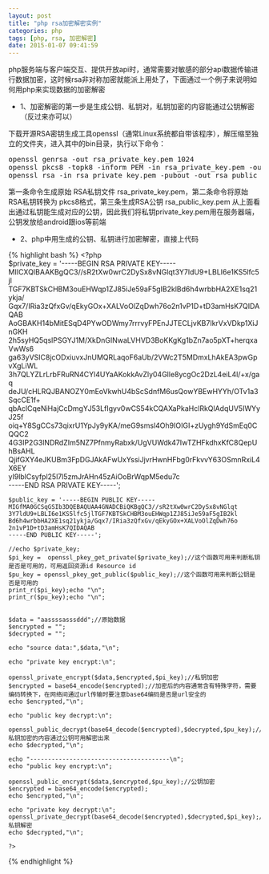 ```yaml
---
layout: post
title: "php rsa加密解密实例"
categories: php
tags: [php, rsa, 加密解密]
date: 2015-01-07 09:41:59
---
```


php服务端与客户端交互、提供开放api时，通常需要对敏感的部分api数据传输进行数据加密，这时候rsa非对称加密就能派上用处了，下面通过一个例子来说明如何用php来实现数据的加密解密


* 1、加密解密的第一步是生成公钥、私钥对，私钥加密的内容能通过公钥解密（反过来亦可以）

下载开源RSA密钥生成工具openssl（通常Linux系统都自带该程序），解压缩至独立的文件夹，进入其中的bin目录，执行以下命令：

<pre>
openssl genrsa -out rsa_private_key.pem 1024
openssl pkcs8 -topk8 -inform PEM -in rsa_private_key.pem -outform PEM -nocrypt -out private_key.pem
openssl rsa -in rsa_private_key.pem -pubout -out rsa_public_key.pem
</pre>

第一条命令生成原始 RSA私钥文件 rsa_private_key.pem，第二条命令将原始 RSA私钥转换为 pkcs8格式，第三条生成RSA公钥 rsa_public_key.pem
从上面看出通过私钥能生成对应的公钥，因此我们将私钥private_key.pem用在服务器端，公钥发放给android跟ios等前端


* 2、php中用生成的公钥、私钥进行加密解密，直接上代码


{% highlight bash %}
    <?php  
    $private_key = '-----BEGIN RSA PRIVATE KEY-----  
    MIICXQIBAAKBgQC3//sR2tXw0wrC2DySx8vNGlqt3Y7ldU9+LBLI6e1KS5lfc5jl  
    TGF7KBTSkCHBM3ouEHWqp1ZJ85iJe59aF5gIB2klBd6h4wrbbHA2XE1sq21ykja/  
    Gqx7/IRia3zQfxGv/qEkyGOx+XALVoOlZqDwh76o2n1vP1D+tD3amHsK7QIDAQAB  
    AoGBAKH14bMitESqD4PYwODWmy7rrrvyFPEnJJTECLjvKB7IkrVxVDkp1XiJnGKH  
    2h5syHQ5qslPSGYJ1M/XkDnGINwaLVHVD3BoKKgKg1bZn7ao5pXT+herqxaVwWs6  
    ga63yVSIC8jcODxiuvxJnUMQRLaqoF6aUb/2VWc2T5MDmxLhAkEA3pwGpvXgLiWL  
    3h7QLYZLrLrbFRuRN4CYl4UYaAKokkAvZly04Glle8ycgOc2DzL4eiL4l/+x/gaq  
    deJU/cHLRQJBANOZY0mEoVkwhU4bScSdnfM6usQowYBEwHYYh/OTv1a3SqcCE1f+  
    qbAclCqeNiHajCcDmgYJ53LfIgyv0wCS54kCQAXaPkaHclRkQlAdqUV5IWYyJ25f  
    oiq+Y8SgCCs73qixrU1YpJy9yKA/meG9smsl4Oh9IOIGI+zUygh9YdSmEq0CQQC2  
    4G3IP2G3lNDRdZIm5NZ7PfnmyRabxk/UgVUWdk47IwTZHFkdhxKfC8QepUhBsAHL  
    QjifGXY4eJKUBm3FpDGJAkAFwUxYssiJjvrHwnHFbg0rFkvvY63OSmnRxiL4X6EY  
    yI9lblCsyfpl25l7l5zmJrAHn45zAiOoBrWqpM5edu7c  
    -----END RSA PRIVATE KEY-----';  
      
    $public_key = '-----BEGIN PUBLIC KEY-----  
    MIGfMA0GCSqGSIb3DQEBAQUAA4GNADCBiQKBgQC3//sR2tXw0wrC2DySx8vNGlqt  
    3Y7ldU9+LBLI6e1KS5lfc5jlTGF7KBTSkCHBM3ouEHWqp1ZJ85iJe59aF5gIB2kl  
    Bd6h4wrbbHA2XE1sq21ykja/Gqx7/IRia3zQfxGv/qEkyGOx+XALVoOlZqDwh76o  
    2n1vP1D+tD3amHsK7QIDAQAB  
    -----END PUBLIC KEY-----';  
      
    //echo $private_key;  
    $pi_key =  openssl_pkey_get_private($private_key);//这个函数可用来判断私钥是否是可用的，可用返回资源id Resource id  
    $pu_key = openssl_pkey_get_public($public_key);//这个函数可用来判断公钥是否是可用的  
    print_r($pi_key);echo "\n";  
    print_r($pu_key);echo "\n";  
      
      
    $data = "aassssasssddd";//原始数据  
    $encrypted = "";   
    $decrypted = "";   
      
    echo "source data:",$data,"\n";  
      
    echo "private key encrypt:\n";  
      
    openssl_private_encrypt($data,$encrypted,$pi_key);//私钥加密  
    $encrypted = base64_encode($encrypted);//加密后的内容通常含有特殊字符，需要编码转换下，在网络间通过url传输时要注意base64编码是否是url安全的  
    echo $encrypted,"\n";  
      
    echo "public key decrypt:\n";  
      
    openssl_public_decrypt(base64_decode($encrypted),$decrypted,$pu_key);//私钥加密的内容通过公钥可用解密出来  
    echo $decrypted,"\n";  
      
    echo "---------------------------------------\n";  
    echo "public key encrypt:\n";  
      
    openssl_public_encrypt($data,$encrypted,$pu_key);//公钥加密  
    $encrypted = base64_encode($encrypted);  
    echo $encrypted,"\n";  
      
    echo "private key decrypt:\n";  
    openssl_private_decrypt(base64_decode($encrypted),$decrypted,$pi_key);//私钥解密  
    echo $decrypted,"\n";  

	?>

{% endhighlight %}


